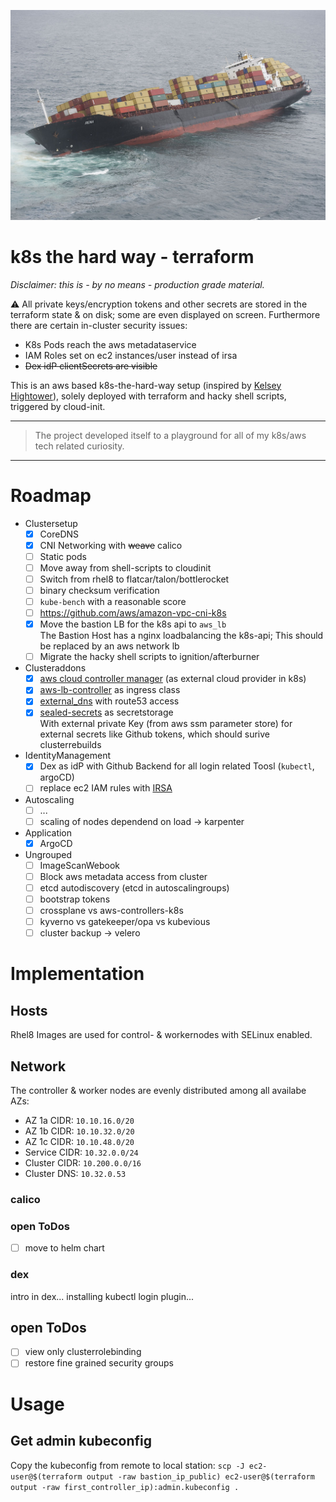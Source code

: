 ![Failed Containership](docs/containership.jpg)

# k8s the hard way - terraform
*Disclaimer: this is - by no means - production grade material.*

:warning: All private keys/encryption tokens and other secrets are stored in the terraform
state & on disk; some are even displayed on screen.
Furthermore there are certain in-cluster security issues:
* K8s Pods reach the aws metadataservice
* IAM Roles set on ec2 instances/user instead of irsa
* ~~Dex idP clientSecrets are visible~~

This is an aws based k8s-the-hard-way setup (inspired by [Kelsey Hightower](https://github.com/kelseyhightower/kubernetes-the-hard-way)), solely deployed with terraform and
hacky shell scripts, triggered by cloud-init.

---
> The project developed itself to a playground for all of my k8s/aws tech related curiosity.
---

# Roadmap
- Clustersetup
  - [x] CoreDNS
  - [x] CNI Networking with ~~weave~~ calico
  - [ ] Static pods
  - [ ] Move away from shell-scripts to cloudinit
  - [ ] Switch from rhel8 to flatcar/talon/bottlerocket
  - [ ] binary checksum verification
  - [ ] `kube-bench` with a reasonable score
  - [ ] https://github.com/aws/amazon-vpc-cni-k8s
  - [x] Move the bastion LB for the k8s api to `aws_lb`  
    The Bastion Host has a nginx loadbalancing the k8s-api; This should be
    replaced by an aws network lb
  - [ ] Migrate the hacky shell scripts to ignition/afterburner

- Clusteraddons
  - [x] [aws cloud controller manager](https://github.com/kubernetes/cloud-provider-aws) (as external cloud provider in k8s)
  - [x] [aws-lb-controller](https://github.com/kubernetes-sigs/aws-load-balancer-controller) as ingress class
  - [x] [external_dns](https://github.com/kubernetes-sigs/external-dns) with route53 access
  - [x] [sealed-secrets](https://github.com/bitnami-labs/sealed-secrets) as secretstorage  
    With external private Key (from aws ssm parameter store) for external secrets
    like Github tokens, which should surive clusterrebuilds
- IdentityManagement
  - [x] Dex as idP with Github Backend for all login related Toosl (`kubectl`, argoCD)
  - [ ] replace ec2 IAM rules with [IRSA](https://aws.amazon.com/blogs/opensource/introducing-fine-grained-iam-roles-service-accounts/)
- Autoscaling
  - [ ] ...
  - [ ] scaling of nodes dependend on load -> karpenter
- Application
  - [x] ArgoCD

- Ungrouped
  - [ ] ImageScanWebook
  - [ ] Block aws metadata access from cluster
  - [ ] etcd autodiscovery (etcd in autoscalingroups)
  - [ ] bootstrap tokens
  - [ ] crossplane vs aws-controllers-k8s
  - [ ] kyverno vs gatekeeper/opa vs kubevious
  - [ ] cluster backup -> velero

# Implementation
## Hosts
Rhel8 Images are used for control- & workernodes with SELinux enabled.

## Network
The controller & worker nodes are evenly distributed among all availabe AZs:
- AZ 1a CIDR: `10.10.16.0/20`
- AZ 1b CIDR: `10.10.32.0/20`
- AZ 1c CIDR: `10.10.48.0/20`
- Service CIDR: `10.32.0.0/24`
- Cluster CIDR: `10.200.0.0/16`
- Cluster DNS: `10.32.0.53`

### calico
### open ToDos
- [ ] move to helm chart

### dex
intro in dex...
installing kubectl login plugin...

## open ToDos
- [ ] view only clusterrolebinding
- [ ] restore fine grained security groups

# Usage
## Get admin kubeconfig
Copy the kubeconfig from remote to local station:
`scp -J ec2-user@$(terraform output -raw bastion_ip_public) ec2-user@$(terraform output -raw first_controller_ip):admin.kubeconfig .`


